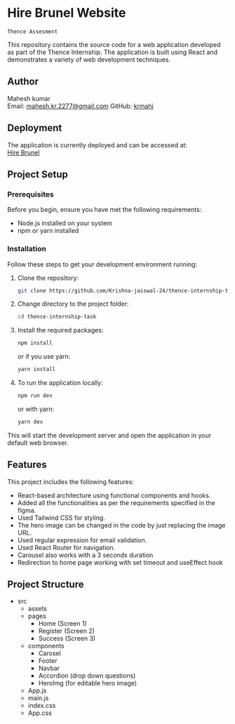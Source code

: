# Hire Brunel Website 
```
Thence Assesment
```

This repository contains the source code for a web application developed as part of the Thence Internship. The application is built using React and demonstrates a variety of web development techniques.

## Author

Mahesh kumar  
Email: mahesh.kr.2277@gmail.com
GitHub: [krmahi](https://github.com/krmahi)

## Deployment

The application is currently deployed and can be accessed at:  
[Hire Brunel](https://hire-brunel.vercel.app/)

## Project Setup

### Prerequisites

Before you begin, ensure you have met the following requirements:
- Node.js installed on your system
- npm or yarn installed

### Installation

Follow these steps to get your development environment running:

1. Clone the repository:
    ```bash
    git clone https://github.com/Krishna-jaiswal-24/thence-internship-task.git
    ```
2. Change directory to the project folder:
    ```bash
    cd thence-internship-task
    ```
3. Install the required packages:
    ```bash
    npm install
    ```
   or if you use yarn:
    ```bash
    yarn install
    ```
4. To run the application locally:
    ```bash
    npm run dev
    ```
   or with yarn:
    ```bash
    yarn dev
    ```

This will start the development server and open the application in your default web browser.

## Features

This project includes the following features:
- React-based architecture using functional components and hooks.
- Added all the functionalities as per the requirements specified in the figma.
- Used Tailwind CSS for styling.
- The hero image can be changed in the code by just replacing the image URL.
- Used regular expression for email validation.
- Used React Router for navigation.
- Carousel also works with a 3 seconds duration
- Redirection to home page working with set timeout and useEffect hook

## Project Structure

- src 
    - assets
    - pages  
        - Home  (Screen 1)
        - Register (Screen 2)
        - Success (Screen 3)
    - components
        - Carosel 
        - Footer
        - Navbar 
        - Accordion (drop down questions)
        - HeroImg (for editable hero image)
    - App.js  
    - main.js  
    - index.css
    - App.css
